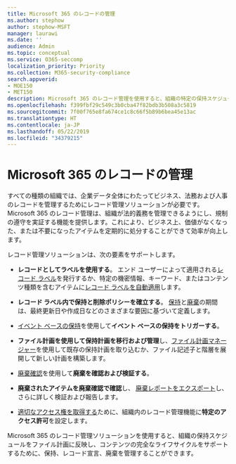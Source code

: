 ```yaml
---
title: Microsoft 365 のレコードの管理
ms.author: stephow
author: stephow-MSFT
manager: laurawi
ms.date: ''
audience: Admin
ms.topic: conceptual
ms.service: O365-seccomp
localization_priority: Priority
ms.collection: M365-security-compliance
search.appverid:
- MOE150
- MET150
description: Microsoft 365 のレコード管理を使用すると、組織の特定の保持スケジュールをファイル計画に適用し、コンテンツの完全なライフサイクルをサポートするために、保持、レコード宣言、廃棄を管理することができます。
ms.openlocfilehash: f399fbf29c549c3b0cba47f82bdb3b508a3c5819
ms.sourcegitcommit: 7f00f765e8fa674ce1c8c66f5b89b6bea45e13ac
ms.translationtype: HT
ms.contentlocale: ja-JP
ms.lasthandoff: 05/22/2019
ms.locfileid: "34379215"
---
```

# <a name="records-management-in-microsoft-365"></a>Microsoft 365 のレコードの管理

すべての種類の組織では、企業データ全体にわたってビジネス、法務および人事のレコードを管理するためにレコード管理ソリューションが必要です。 Microsoft 365 のレコード管理は、組織が法的義務を管理できるようにし、規制の遵守を実証する機能を提供します。これにより、ビジネス上、価値がなくなった、または不要になったアイテムを定期的に処分することができて効率が向上します。

レコード管理ソリューションは、次の要素をサポートします。 

-   **レコードとしてラベルを使用する**。 エンド ユーザーによって適用される[レコード ラベル](labels.md#using-retention-labels-for-records-management)を発行するか、特定の機密情報、キーワード、またはコンテンツ種類を含むアイテムに[レコード ラベルを自動適用](labels.md#applying-a-retention-label-automatically-based-on-conditions)します。

-   **レコード ラベル内で保持と削除ポリシーを確立する**。 [保持](retention-policies.md#retaining-content-for-a-specific-period-of-time)と[廃棄](retention-policies.md#deleting-content-thats-older-than-a-specific-age)の期間は、最終更新日や作成日などのさまざまな要因に基づいて定義します。

-   [イベント ベースの保持](event-driven-retention.md)を使用して**イベント ベースの保持をトリガーする**。

-   **ファイル計画を使用して保持計画を移行および管理**し、[ファイル計画マネージャー](file-plan-manager.md)を使用して既存の保持計画を取り込むか、ファイル記述子と階層を展開して新しい計画を構築します。

-   [廃棄確認](disposition-reviews.md)を使用して**廃棄を確認および検証する**。

-   **廃棄されたアイテムを廃棄確認で確認**し、 [廃棄レポートをエクスポート](disposition-reviews.md#export-the-disposition-items)し、さらに詳しく検証および報告します。

-   [適切なアクセス権を取得する](permissions-in-the-security-and-compliance-center.md)ために、組織内のレコード管理機能に**特定のアクセス許可**を設定します。

Microsoft 365 のレコード管理ソリューションを使用すると、組織の保持スケジュールをファイル計画に反映し、コンテンツの完全なライフサイクルをサポートするために、保持、レコード宣言、廃棄を管理することができます。 
